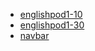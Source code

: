 - [englishpod1-10](/听力/EnglishPod/)
- [englishpod1-30](/听力/EnglishPod/englishpod1-30.md)
- [navbar](/听力/EnglishPod/navbar.md)
